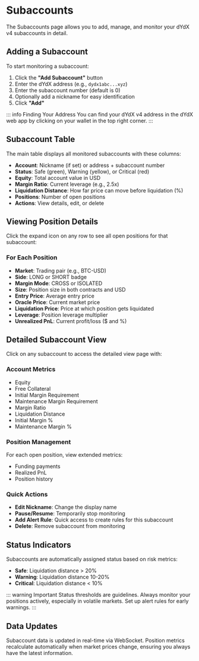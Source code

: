 # Subaccounts

The Subaccounts page allows you to add, manage, and monitor your dYdX v4 subaccounts in detail.

## Adding a Subaccount

To start monitoring a subaccount:

1. Click the **"Add Subaccount"** button
2. Enter the dYdX address (e.g., `dydx1abc...xyz`)
3. Enter the subaccount number (default is 0)
4. Optionally add a nickname for easy identification
5. Click **"Add"**

::: info Finding Your Address
You can find your dYdX v4 address in the dYdX web app by clicking on your wallet in the top right corner.
:::

## Subaccount Table

The main table displays all monitored subaccounts with these columns:

- **Account**: Nickname (if set) or address + subaccount number
- **Status**: Safe (green), Warning (yellow), or Critical (red)
- **Equity**: Total account value in USD
- **Margin Ratio**: Current leverage (e.g., 2.5x)
- **Liquidation Distance**: How far price can move before liquidation (%)
- **Positions**: Number of open positions
- **Actions**: View details, edit, or delete

## Viewing Position Details

Click the expand icon on any row to see all open positions for that subaccount:

### For Each Position

- **Market**: Trading pair (e.g., BTC-USD)
- **Side**: LONG or SHORT badge
- **Margin Mode**: CROSS or ISOLATED
- **Size**: Position size in both contracts and USD
- **Entry Price**: Average entry price
- **Oracle Price**: Current market price
- **Liquidation Price**: Price at which position gets liquidated
- **Leverage**: Position leverage multiplier
- **Unrealized PnL**: Current profit/loss ($ and %)

## Detailed Subaccount View

Click on any subaccount to access the detailed view page with:

### Account Metrics

- Equity
- Free Collateral
- Initial Margin Requirement
- Maintenance Margin Requirement
- Margin Ratio
- Liquidation Distance
- Initial Margin %
- Maintenance Margin %

### Position Management

For each open position, view extended metrics:

- Funding payments
- Realized PnL
- Position history

### Quick Actions

- **Edit Nickname**: Change the display name
- **Pause/Resume**: Temporarily stop monitoring
- **Add Alert Rule**: Quick access to create rules for this subaccount
- **Delete**: Remove subaccount from monitoring

## Status Indicators

Subaccounts are automatically assigned status based on risk metrics:

- **Safe**: Liquidation distance > 20%
- **Warning**: Liquidation distance 10-20%
- **Critical**: Liquidation distance < 10%

::: warning Important
Status thresholds are guidelines. Always monitor your positions actively, especially in volatile markets. Set up alert rules for early warnings.
:::

## Data Updates

Subaccount data is updated in real-time via WebSocket. Position metrics recalculate automatically when market prices change, ensuring you always have the latest information.

